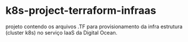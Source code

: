 # k8s-project-terraform-infraas
projeto contendo os arquivos .TF para provisionamento da infra estrutura (cluster k8s) no serviço IaaS da Digital Ocean.
